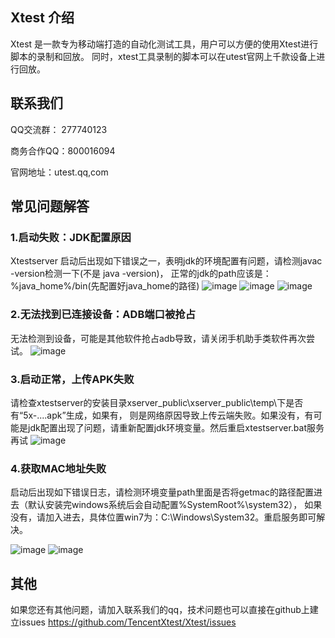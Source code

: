 Xtest 介绍
--------------------
Xtest 是一款专为移动端打造的自动化测试工具，用户可以方便的使用Xtest进行脚本的录制和回放。
同时，xtest工具录制的脚本可以在utest官网上千款设备上进行回放。

联系我们 
------------------
QQ交流群： 277740123

商务合作QQ：800016094

官网地址：utest.qq,com


常见问题解答
------------------------------
### 1.启动失败：JDK配置原因

Xtestserver 启动后出现如下错误之一，表明jdk的环境配置有问题，请检测javac -version检测一下(不是 java -version)，
正常的jdk的path应该是：%java_home%/bin(先配置好java_home的路径)
![image](https://github.com/TencentXtest/Xtest/raw/master/images/%E5%9B%BE%E7%89%871.png)
![image](https://github.com/TencentXtest/Xtest/raw/master/images/%E5%9B%BE%E7%89%872.png)
![image](https://github.com/TencentXtest/Xtest/raw/master/images/%E5%9B%BE%E7%89%873.png)
### 2.无法找到已连接设备：ADB端口被抢占

无法检测到设备，可能是其他软件抢占adb导致，请关闭手机助手类软件再次尝试。
![image](https://github.com/TencentXtest/Xtest/raw/master/images/%E5%9B%BE%E7%89%874.png)

### 3.启动正常，上传APK失败
请检查xtestserver的安装目录xserver_public\xserver_public\temp\下是否有“5x-....apk”生成，如果有，
则是网络原因导致上传云端失败。如果没有，有可能是jdk配置出现了问题，请重新配置jdk环境变量。然后重启xtestserver.bat服务再试
![image](https://github.com/TencentXtest/Xtest/raw/master/images/%E5%9B%BE%E7%89%875.png)

### 4.获取MAC地址失败
启动后出现如下错误日志，请检测环境变量path里面是否将getmac的路径配置进去（默认安装完windows系统后会自动配置%SystemRoot%\system32），
如果没有，请加入进去，具体位置win7为：C:\Windows\System32。重启服务即可解决。

![image](https://github.com/TencentXtest/Xtest/raw/master/images/%E5%9B%BE%E7%89%876.png)
![image](https://github.com/TencentXtest/Xtest/raw/master/images/%E5%9B%BE%E7%89%877.png)

其他
-----------------
如果您还有其他问题，请加入联系我们的qq，技术问题也可以直接在github上建立issues
https://github.com/TencentXtest/Xtest/issues













